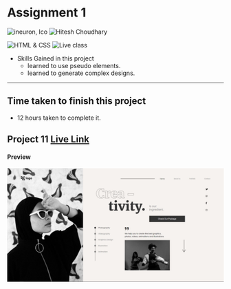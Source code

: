 # Assignment 1

![ineuron, lco](https://img.shields.io/badge/iNeuron-LCO-brightgreen)
![Hitesh Choudhary](https://img.shields.io/badge/Hitesh--Choudhary-Full--stack--JS--bootcamp-red)

![HTML & CSS](https://img.shields.io/badge/HTML-CSS-brightgreen)
![Live class](https://img.shields.io/badge/WEB--Dev-PROJECT--1-blue)


- Skills Gained in this project
  - learned to use pseudo elements.
  - learned to generate complex designs. 
---

## Time taken to finish this project

- 12 hours taken to complete it.
## Project 11 [Live Link](https://lco-pjt14.netlify.app)
#### Preview

![Desktop](./preview.jpg)
